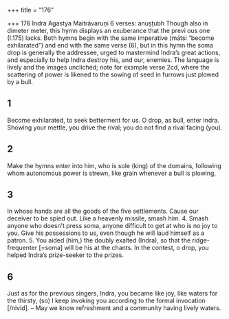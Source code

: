 +++
title = "176"

+++
176 Indra
Agastya Maitrāvaruṇi
6 verses: anuṣṭubh
Though also in dimeter meter, this hymn displays an exuberance that the previ ous one (I.175) lacks. Both hymns begin with the same imperative (mátsi “become  exhilarated”) and end with the same verse (6), but in this hymn the soma drop is  generally the addressee, urged to mastermind Indra’s great actions, and especially  to help Indra destroy his, and our, enemies. The language is lively and the images  unclichéd; note for example verse 2cd, where the scattering of power is likened to  the sowing of seed in furrows just plowed by a bull.
## 1
Become exhilarated, to seek betterment for us. O drop, as bull,
enter Indra.
Showing your mettle, you drive the rival; you do not find a rival
facing (you).
## 2
Make the hymns enter into him, who is sole (king) of the domains, following whom autonomous power is strewn, like grain whenever a bull  is plowing,
## 3
In whose hands are all the goods of the five settlements.
Cause our deceiver to be spied out. Like a heavenly missile, smash him. 4. Smash anyone who doesn’t press soma, anyone difficult to get at who is  no joy to you.
Give his possessions to us, even though he will laud himself as a patron. 5. You aided (him,) the doubly exalted (Indra), so that the ridge-frequenter  [=soma] will be his at the chants.
In the contest, o drop, you helped Indra’s prize-seeker to the prizes.
## 6
Just as for the previous singers, Indra, you became like joy, like waters for  the thirsty,
(so) I keep invoking you according to the formal invocation [/nivid].  – May we know refreshment and a community having lively waters.